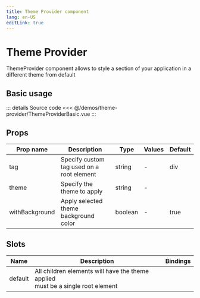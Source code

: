 ```yaml
---
title: Theme Provider component
lang: en-US
editLink: true
---
```


# Theme Provider

ThemeProvider component allows to style a section of your application in a different theme from default

## Basic usage

<ThemeProviderBasic />

::: details Source code
<<< @/demos/theme-provider/ThemeProviderBasic.vue
:::

## Props

| Prop name      | Description                               | Type    | Values | Default |
| -------------- | ----------------------------------------- | ------- | ------ | ------- |
| tag            | Specify custom tag used on a root element | string  | -      | div     |
| theme          | Specify the theme to apply                | string  | -      |         |
| withBackground | Apply selected theme background color     | boolean | -      | true    |

## Slots

| Name    | Description                                                                         | Bindings |
| ------- | ----------------------------------------------------------------------------------- | -------- |
| default | All children elements will have the theme applied<br/>must be a single root element |          |
